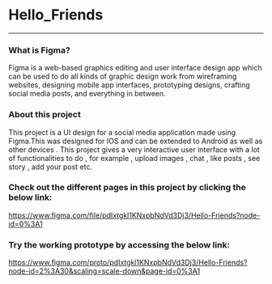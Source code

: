 # Hello_Friends
***

### What is Figma?
Figma is a web-based graphics editing and user interface design app which can be used to do all kinds of graphic design work from wireframing websites, designing mobile app interfaces, prototyping designs, crafting social media posts, and everything in between.

### About this project
This project is a UI design for a social media application made using Figma.This was designed for IOS and can be extended to Android as well as other devices . This project gives a very interactive user interface with a lot of functionalities to do , for example , upload images , chat , like posts , see story , add your post etc. 

### Check out the different pages in this project by clicking the below link:
https://www.figma.com/file/pdIxtgkl1KNxpbNdVd3Dj3/Hello-Friends?node-id=0%3A1

### Try the working prototype by accessing the below link:
https://www.figma.com/proto/pdIxtgkl1KNxpbNdVd3Dj3/Hello-Friends?node-id=2%3A30&scaling=scale-down&page-id=0%3A1
